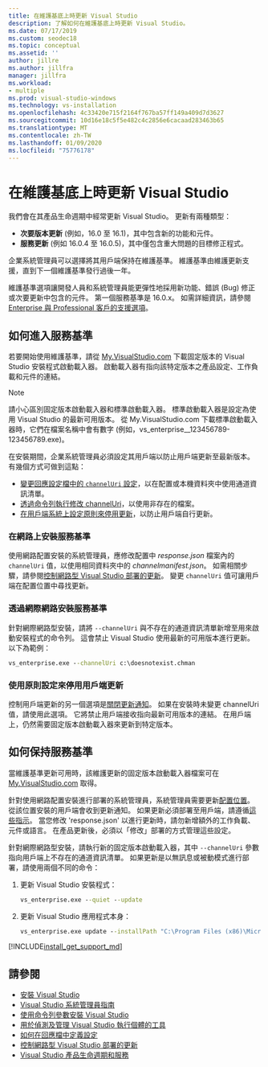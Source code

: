 ```yaml
---
title: 在維護基底上時更新 Visual Studio
description: 了解如何在維護基底上時更新 Visual Studio。
ms.date: 07/17/2019
ms.custom: seodec18
ms.topic: conceptual
ms.assetid: ''
author: jillre
ms.author: jillfra
manager: jillfra
ms.workload:
- multiple
ms.prod: visual-studio-windows
ms.technology: vs-installation
ms.openlocfilehash: 4c33420e715f2164f767ba57ff149a409d7d3627
ms.sourcegitcommit: 10d16e18c5f5e482c4c2856e6cacaad283463b65
ms.translationtype: MT
ms.contentlocale: zh-TW
ms.lasthandoff: 01/09/2020
ms.locfileid: "75776178"
---
```

# <a name="update-visual-studio-while-on-a-servicing-baseline"></a>在維護基底上時更新 Visual Studio

我們會在其產品生命週期中經常更新 Visual Studio。 更新有兩種類型： 

* **次要版本更新** (例如，16.0 至 16.1)，其中包含新的功能和元件。  
* **服務更新** (例如 16.0.4 至 16.0.5)，其中僅包含重大問題的目標修正程式。

企業系統管理員可以選擇將其用戶端保持在維護基準。 維護基準由維護更新支援，直到下一個維護基準發行過後一年。

維護基準選項讓開發人員和系統管理員能更彈性地採用新功能、錯誤 (Bug) 修正或次要更新中包含的元件。 第一個服務基準是 16.0.x。 如需詳細資訊，請參閱 [Enterprise 與 Professional 客戶的支援選項](/visualstudio/releases/2019/servicing#support-options-for-enterprise-and-professional-customers)。

## <a name="how-to-get-onto-a-servicing-baseline"></a>如何進入服務基準

若要開始使用維護基準，請從 [My.VisualStudio.com](https://my.visualstudio.com/Downloads?q=visual%20studio%202019%20version%2016.0) 下載固定版本的 Visual Studio 安裝程式啟動載入器。 啟動載入器有指向該特定版本之產品設定、工作負載和元件的連結。

> [!NOTE]
> 請小心區別固定版本啟動載入器和標準啟動載入器。 標準啟動載入器是設定為使用 Visual Studio 的最新可用版本。 從 My.VisualStudio.com 下載標準啟動載入器時，它們在檔案名稱中會有數字 (例如，vs_enterprise__123456789-123456789.exe)。

在安裝期間，企業系統管理員必須設定其用戶端以防止用戶端更新至最新版本。 有幾個方式可做到這點：
- [變更回應設定檔中的 `channelUri` 設定](update-servicing-baseline.md#install-a-servicing-baseline-on-a-network)，以在配置或本機資料夾中使用通道資訊清單。
- [透過命令列執行修改 channelUri](update-servicing-baseline.md#install-a-servicing-baseline-via-the-internet)，以使用非存在的檔案。
- [在用戶端系統上設定原則來停用更新](update-servicing-baseline.md#use-policy-settings-to-disable-clients-from-updating)，以防止用戶端自行更新。

### <a name="install-a-servicing-baseline-on-a-network"></a>在網路上安裝服務基準

使用網路配置安裝的系統管理員，應修改配置中 *response.json* 檔案內的 `channelUri` 值，以使用相同資料夾中的 *channelmanifest.json*。 如需相關步驟，請參閱[控制網路型 Visual Studio 部署的更新](controlling-updates-to-visual-studio-deployments.md)。 變更 `channelUri` 值可讓用戶端在配置位置中尋找更新。

### <a name="install-a-servicing-baseline-via-the-internet"></a>透過網際網路安裝服務基準

針對網際網路型安裝，請將 `--channelUri` 與不存在的通道資訊清單新增至用來啟動安裝程式的命令列。 這會禁止 Visual Studio 使用最新的可用版本進行更新。 以下為範例：

```cmd
vs_enterprise.exe --channelUri c:\doesnotexist.chman
```

### <a name="use-policy-settings-to-disable-clients-from-updating"></a>使用原則設定來停用用戶端更新

控制用戶端更新的另一個選項是[關閉更新通知](controlling-updates-to-visual-studio-deployments.md)。 如果在安裝時未變更 channelUri 值，請使用此選項。 它將禁止用戶端接收指向最新可用版本的連結。 在用戶端上，仍然需要固定版本啟動載入器來更新到特定版本。

## <a name="how-to-stay-on-a-servicing-baseline"></a>如何保持服務基準

當維護基準更新可用時，該維護更新的固定版本啟動載入器檔案可在 [My.VisualStudio.com](https://my.visualstudio.com/Downloads?q=visual%20studio%202019%20version%2016.0) 取得。

針對使用網路配置安裝進行部署的系統管理員，系統管理員需要更新[配置位置](update-a-network-installation-of-visual-studio.md)。 從該位置安裝的用戶端會收到更新通知。 如果更新必須部署至用戶端，請遵循[這些指示](update-a-network-installation-of-visual-studio.md#deploy-an-update-to-client-machines)。 當您修改 'response.json' 以進行更新時，請勿新增額外的工作負載、元件或語言。 在產品更新後，必須以「修改」部署的方式管理這些設定。

針對網際網路型安裝，請執行新的固定版本啟動載入器，其中 `--channelUri` 參數指向用戶端上不存在的通道資訊清單。 如果更新是以無訊息或被動模式進行部署，請使用兩個不同的命令：

1. 更新 Visual Studio 安裝程式：

    ```cmd
    vs_enterprise.exe --quiet --update
    ```

2. 更新 Visual Studio 應用程式本身：

    ```cmd
    vs_enterprise.exe update --installPath "C:\Program Files (x86)\Microsoft Visual Studio\2019\Enterprise" --quiet --wait --norestart --channelUri c:\doesnotexist.chman
    ```

[!INCLUDE[install_get_support_md](includes/install_get_support_md.md)]

## <a name="see-also"></a>請參閱

* [安裝 Visual Studio](install-visual-studio.md)
* [Visual Studio 系統管理員指南](visual-studio-administrator-guide.md)
* [使用命令列參數安裝 Visual Studio](use-command-line-parameters-to-install-visual-studio.md)
* [用於偵測及管理 Visual Studio 執行個體的工具](tools-for-managing-visual-studio-instances.md)
* [如何在回應檔中定義設定](automated-installation-with-response-file.md)
* [控制網路型 Visual Studio 部署的更新](controlling-updates-to-visual-studio-deployments.md)
* [Visual Studio 產品生命週期和服務](/visualstudio/releases/2019/servicing/)
